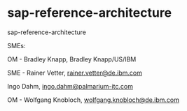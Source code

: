 # sap-reference-architecture
sap-reference-architecture

SMEs:

OM - Bradley Knapp, Bradley Knapp/US/IBM

SME - Rainer Vetter, rainer.vetter@de.ibm.com

Ingo Dahm, ingo.dahm@palmarium-itc.com

OM - Wolfgang Knobloch, wolfgang.knobloch@de.ibm.com
